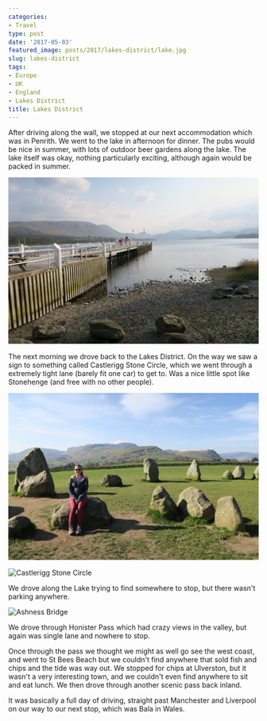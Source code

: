 ```yaml
---
categories:
- Travel
type: post
date: '2017-05-03'
featured_image: posts/2017/lakes-district/lake.jpg
slug: lakes-district
tags:
- Europe
- UK
- England
- Lakes District
title: Lakes District
---
```


After driving along the wall, we stopped at our next accommodation which was in Penrith.
We went to the lake in afternoon for dinner. The pubs would be nice in summer, with lots of outdoor beer gardens along the lake.
The lake itself was okay, nothing particularly exciting, although again would be packed in summer.

![](lake.jpg "Ullswater")

The next morning we drove back to the Lakes District. On the way we saw a sign to something called Castlerigg Stone Circle, which we went through a extremely tight lane (barely fit one car) to get to.
Was a nice little spot like Stonehenge (and free with no other people).

![](stones2.jpg "Castlerigg Stone Circle")

![](stones1.jpg "Castlerigg Stone Circle")

We drove along the Lake trying to find somewhere to stop, but there wasn't parking anywhere.

![](bridge.jpg "Ashness Bridge")

We drove through Honister Pass which had crazy views in the valley, but again was single lane and nowhere to stop.

Once through the pass we thought we might as well go see the west coast, and went to St Bees Beach but we couldn't find anywhere that sold fish and chips and the tide was way out. We stopped for chips at Ulverston, but it wasn't a very interesting town, and we couldn't even find anywhere to sit and eat lunch.
We then drove through another scenic pass back inland.

It was basically a full day of driving, straight past Manchester and Liverpool on our way to our next stop, which was Bala in Wales.